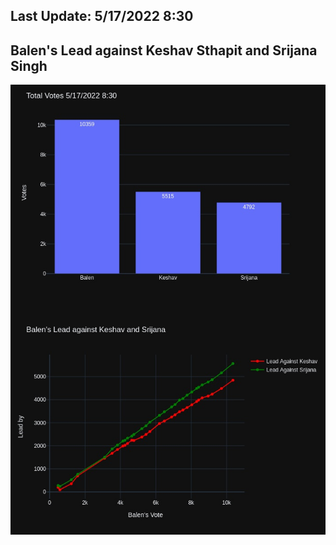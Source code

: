 ## Last Update: 5/17/2022 8:30

## Balen's Lead against Keshav Sthapit and Srijana Singh
![ScreenShot](final.jpg)

